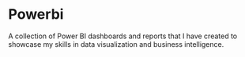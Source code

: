 # Powerbi
A collection of Power BI dashboards and reports that I have created to showcase my skills in data visualization and business intelligence.
